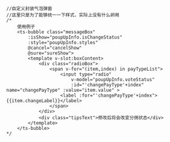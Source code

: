 <!--
 * @Author: ADI
 * @Date: 2021-03-19 17:26:57
 * @LastEditors: ADI
 * @LastEditTime: 2021-03-19 17:26:58
-->
	//自定义封装气泡弹窗
	//这里只是为了能够统一一下样式，实际上没有什么卵用
	/*
		使用例子
		<ts-bubble class="messageBox"
			:isShow="poupUpInfo.isChangeStatus"
			:style="poupUpInfo.styles"
			@cancel="cancelShow"
			@sure="sureShow">
			<template v-slot:boxContent>
				<div class="radioBox">
					<span v-for="(item,index) in payTypeList">
						<input type="radio"
							v-model="poupUpInfo.voteStatus"
							:id="'changePayType'+index" name="changePayType" :value="item.value" >
						<label :for="'changePayType'+index">{{item.changeLabel}}</label>
					</span>
				</div>
				<div class="tipsText">修改后将会改变分佣状态</div>
			</template>
		</ts-bubble>
	*/
